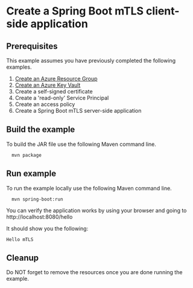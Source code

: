 
# Create a Spring Boot mTLS client-side application

## Prerequisites

This example assumes you have previously completed the following examples.

1. [Create an Azure Resource Group](../../group/create/)
1. [Create an Azure Key Vault](../create/)
1. Create a self-signed certificate
1. Create a 'read-only' Service Principal
1. Create an access policy
1. Create a Spring Boot mTLS server-side application

## Build the example

To build the JAR file use the following Maven command line.

```shell
  mvn package
```

## Run example

To run the example locally use the following Maven command line.

<!-- workflow.skip() -->
```shell
  mvn spring-boot:run
```

You can verify the application works by using your browser and going
to http://localhost:8080/hello

It should show you the following:

```text
Hello mTLS
```

## Cleanup

Do NOT forget to remove the resources once you are done running the example.
